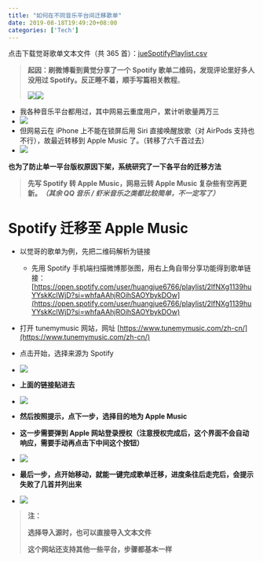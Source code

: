 ```yaml
---
title: "如何在不同音乐平台间迁移歌单"
date: 2019-08-18T19:49:20+08:00
categories: ['Tech']
---
```


点击下载觉哥歌单文本文件（共 365 首）：[jueSpotifyPlaylist.csv](https://butou.ma/wp-content/uploads/2019/08/jueSpotifyPlaylist.csv)

> **起因：刷微博看到黄觉分享了一个 Spotify 歌单二维码，发现评论里好多人没用过 Spotify。反正睡不着，顺手写篇相关教程**。
> 
> ![](/img/截屏-2019-08-08-04.26.48.png)![](https://butou.ma/wp-content/uploads/2019/08)

*   我各种音乐平台都用过，其中网易云重度用户，累计听歌量两万三
*   ![](/img/IMG_2962-20201114181556886.png)
*   但网易云在 iPhone 上不能在锁屏后用 Siri 直接唤醒放歌（对 AirPods 支持也不行），故最近转移到 Apple Music 了。（转移了六千首过去）
*   ![](/img/image-20201114181613506.png)

**也为了防止单一平台版权原因下架，系统研究了一下各平台的迁移方法**

> **先写 Spotify 转 Apple Music，网易云转 Apple Music 复杂些有空再更新。**_**（其余 QQ 音乐 / 虾米音乐之类都比较简单，不一定写了）**_

Spotify 迁移至 Apple Music
=======================

*   以觉哥的歌单为例，先把二维码解析为链接
    *   先用 Spotify 手机端扫描微博那张图，用右上角自带分享功能得到歌单链接：[https://open.spotify.com/user/huangjue6766/playlist/2lfNXg1139huYYskKclWjD?si=whfaAAhjROihSAOYbykDOw](https://open.spotify.com/user/huangjue6766/playlist/2lfNXg1139huYYskKclWjD?si=whfaAAhjROihSAOYbykDOw)

*   打开 tunemymusic 网站，网址 [https://www.tunemymusic.com/zh-cn/](https://www.tunemymusic.com/zh-cn/)
*   点击开始，选择来源为 Spotify
*   ![](/img/image-20190808040441985-20201114181644739.png)

*   **上面的链接贴进去**
*   ![](/img/image-20190808040609080-20201114181652376.png)

*   **然后按照提示，点下一步，选择目的地为 Apple Music**
*   **这一步需要弹到 Apple 网站登录授权（注意授权完成后，这个界面不会自动响应，需要手动再点击下中间这个按钮）**
*   ![](/img/image-20190808040853832-20201114181658718.png)

*   **最后一步，点开始移动，就能一键完成歌单迁移，进度条往后走完后，会提示失败了几首并列出来**
*   ![](/img/Xnip2019-08-08_03-03-06-e1565214414639-20201114181713892.jpg)

> **注：**
> 
> **选择导入源时，也可以直接导入文本文件**
> 
> **这个网站还支持其他一些平台，步骤都基本一样**